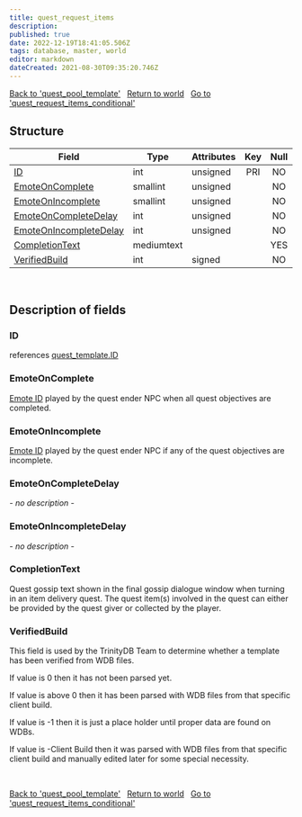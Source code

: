 ```yaml
---
title: quest_request_items
description: 
published: true
date: 2022-12-19T18:41:05.506Z
tags: database, master, world
editor: markdown
dateCreated: 2021-08-30T09:35:20.746Z
---
```


<a href="https://trinitycore.info/en/database/master/world/quest_pool_template" class="mt-5 v-btn v-btn--depressed v-btn--flat v-btn--outlined theme--light v-size--default darkblue--text text--lighten-3"><span class="v-btn__content"><i aria-hidden="true" class="v-icon notranslate v-icon--left mdi mdi-arrow-left theme--light"></i><span>Back to 'quest_pool_template'</span></span></a>&nbsp;&nbsp;&nbsp;<a href="https://trinitycore.info/en/database/master/world/home" class="mt-5 v-btn v-btn--depressed v-btn--flat v-btn--outlined theme--light v-size--default darkblue--text text--lighten-3"><span class="v-btn__content"><i aria-hidden="true" class="v-icon notranslate v-icon--left mdi mdi-home-outline theme--light"></i><span>Return to world</span></span></a>&nbsp;&nbsp;&nbsp;<a href="https://trinitycore.info/en/database/master/world/quest_request_items_conditional" class="mt-5 v-btn v-btn--depressed v-btn--flat v-btn--outlined theme--light v-size--default darkblue--text text--lighten-3"><span class="v-btn__content"><span>Go to 'quest_request_items_conditional'</span><i aria-hidden="true" class="v-icon notranslate v-icon--right mdi mdi-arrow-right theme--light"></i></span></a>

## Structure

| Field | Type | Attributes | Key | Null | Default | Extra | Comment |
| --- | --- | --- | :---: | :---: | --- | --- | --- |
| [ID](#id-alt) | int | unsigned | PRI | NO | 0 |  |  |
| [EmoteOnComplete](#emoteoncomplete) | smallint | unsigned |  | NO | 0 |  |  |
| [EmoteOnIncomplete](#emoteonincomplete) | smallint | unsigned |  | NO | 0 |  |  |
| [EmoteOnCompleteDelay](#emoteoncompletedelay) | int | unsigned |  | NO | 0 |  |  |
| [EmoteOnIncompleteDelay](#emoteonincompletedelay) | int | unsigned |  | NO | 0 |  |  |
| [CompletionText](#completiontext) | mediumtext |  |  | YES | NULL |  |  |
| [VerifiedBuild](#verifiedbuild) | int | signed |  | NO | 0 |  |  |
&nbsp;
## Description of fields

### ID <!-- {#id-alt} -->
references [quest_template.ID](../world/quest_template#id)
&nbsp;

### EmoteOnComplete
[Emote ID](https://wow.tools/dbc/?dbc=emotes) played by the quest ender NPC when all quest objectives are completed.
&nbsp;

### EmoteOnIncomplete
[Emote ID](https://wow.tools/dbc/?dbc=emotes) played by the quest ender NPC if any of the quest objectives are incomplete.
&nbsp;

### EmoteOnCompleteDelay
*- no description -*
&nbsp;

### EmoteOnIncompleteDelay
*- no description -*
&nbsp;

### CompletionText
Quest gossip text shown in the final gossip dialogue window when turning in an item delivery quest.
The quest item(s) involved in the quest can either be provided by the quest giver or collected by the player.
&nbsp;

### VerifiedBuild
This field is used by the TrinityDB Team to determine whether a template has been verified from WDB files.

If value is 0 then it has not been parsed yet.

If value is above 0 then it has been parsed with WDB files from that specific client build.

If value is -1 then it is just a place holder until proper data are found on WDBs.

If value is -Client Build then it was parsed with WDB files from that specific client build and manually edited later for some special necessity.

&nbsp;

<a href="https://trinitycore.info/en/database/master/world/quest_pool_template" class="mt-5 v-btn v-btn--depressed v-btn--flat v-btn--outlined theme--light v-size--default darkblue--text text--lighten-3"><span class="v-btn__content"><i aria-hidden="true" class="v-icon notranslate v-icon--left mdi mdi-arrow-left theme--light"></i><span>Back to 'quest_pool_template'</span></span></a>&nbsp;&nbsp;&nbsp;<a href="https://trinitycore.info/en/database/master/world/home" class="mt-5 v-btn v-btn--depressed v-btn--flat v-btn--outlined theme--light v-size--default darkblue--text text--lighten-3"><span class="v-btn__content"><i aria-hidden="true" class="v-icon notranslate v-icon--left mdi mdi-home-outline theme--light"></i><span>Return to world</span></span></a>&nbsp;&nbsp;&nbsp;<a href="https://trinitycore.info/en/database/master/world/quest_request_items_conditional" class="mt-5 v-btn v-btn--depressed v-btn--flat v-btn--outlined theme--light v-size--default darkblue--text text--lighten-3"><span class="v-btn__content"><span>Go to 'quest_request_items_conditional'</span><i aria-hidden="true" class="v-icon notranslate v-icon--right mdi mdi-arrow-right theme--light"></i></span></a>


